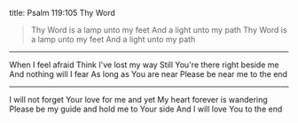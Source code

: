 title: Psalm 119:105 Thy Word

> Thy Word is a lamp unto my feet And a light unto my path
Thy Word is a lamp unto my feet And a light unto my path

---

When I feel afraid Think I've lost my way
Still You're there right beside me And nothing will I fear
As long as You are near Please be near me to the end

---

I will not forget
Your love for me and yet
My heart forever is wandering Please be my guide
and hold me to Your side And I will love You to the end